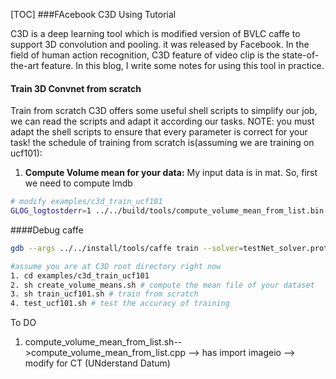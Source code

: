 [TOC]
###FAcebook C3D Using Tutorial

C3D is a deep learning tool which is modified version of BVLC caffe to support 3D convolution and pooling. it was released by Facebook. In the field of human action recognition, C3D feature of video clip is the state-of-the-art feature. In this blog, I write some notes for using this tool in practice.

#### Train 3D Convnet from scratch
Train from scratch C3D offers some useful shell scripts to simplify our job, we can read the scripts and adapt it according our tasks.
NOTE: you must adapt the shell scripts to ensure that every parameter is correct for your task!
the schedule of training from scratch is(assuming we are training on ucf101):

1. **Compute Volume mean for your data:** My input data is in mat. So, first we need to compute lmdb
``` bash
# modify examples/c3d_train_ucf101
GLOG_logtostderr=1 ../../build/tools/compute_volume_mean_from_list.bin ../c3d_finetuning/train_01.lst 16 128 171 1 ucf101_train_mean.binaryproto 10


```  
####Debug caffe

```  bash 
gdb --args ../../install/tools/caffe train --solver=testNet_solver.prototxt

#assume you are at C3D root directory right now
1. cd examples/c3d_train_ucf101 
2. sh create_volume_means.sh # compute the mean file of your dataset
3. sh train_ucf101.sh # train from scratch 
4. test_ucf101.sh # test the accuracy of training

```  
To DO
1. compute_volume_mean_from_list.sh-->compute_volume_mean_from_list.cpp --> has import imageio --> modify for CT (UNderstand Datum)